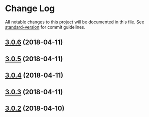 # Change Log

All notable changes to this project will be documented in this file. See [standard-version](https://github.com/conventional-changelog/standard-version) for commit guidelines.

<a name="3.0.6"></a>
## [3.0.6](https://github.com/rhases/cep-as-promised/compare/v3.0.5...v3.0.6) (2018-04-11)



<a name="3.0.5"></a>
## [3.0.5](https://github.com/rhases/cep-as-promised/compare/v3.0.4...v3.0.5) (2018-04-11)



<a name="3.0.4"></a>
## [3.0.4](https://github.com/rhases/cep-as-promised/compare/v3.0.3...v3.0.4) (2018-04-11)



<a name="3.0.3"></a>
## [3.0.3](https://github.com/rhases/cep-as-promised/compare/v3.0.2...v3.0.3) (2018-04-11)



<a name="3.0.2"></a>
## [3.0.2](https://github.com/rhases/cep-as-promised/compare/v3.0.0...v3.0.2) (2018-04-10)
